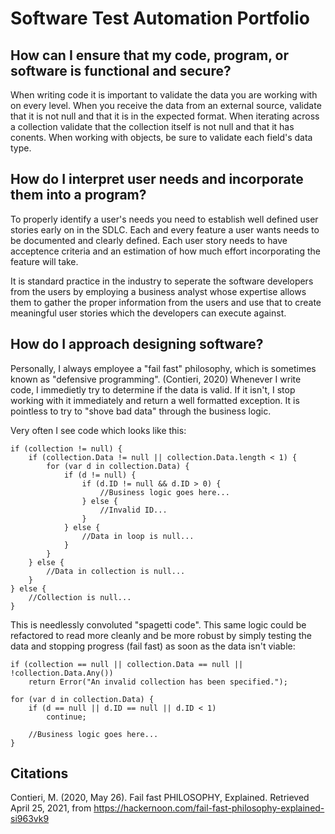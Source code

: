 # Software Test Automation Portfolio

## How can I ensure that my code, program, or software is functional and secure?

When writing code it is important to validate the data you are working with on every level.
When you receive the data from an external source, validate that it is not null and that it 
is in the expected format. When iterating across a collection validate that the collection 
itself is not null and that it has conents. When working with objects, be sure to validate 
each field's data type.

## How do I interpret user needs and incorporate them into a program?

To properly identify a user's needs you need to establish well defined user stories early on 
in the SDLC. Each and every feature a user wants needs to be documented and clearly defined. 
Each user story needs to have acceptence criteria and an estimation of how much effort 
incorporating the feature will take.

It is standard practice in the industry to seperate the software developers from the users 
by employing a business analyst whose expertise allows them to gather the proper information 
from the users and use that to create meaningful user stories which the developers can execute 
against.

## How do I approach designing software?

Personally, I always employee a "fail fast" philosophy, which is sometimes known as 
"defensive programming". (Contieri, 2020) Whenever I write code, I immedietly try to determine 
if the data is valid. If it isn't, I stop working with it immediately and return a well 
formatted exception. It is pointless to try to "shove bad data" through the business logic.


Very often I see code which looks like this:

```
if (collection != null) {
    if (collection.Data != null || collection.Data.length < 1) {
        for (var d in collection.Data) {
	        if (d != null) {	        
 	            if (d.ID != null && d.ID > 0) {
		            //Business logic goes here...
                } else {
					//Invalid ID...
				}
	        } else {
				//Data in loop is null...
			}
        }		
	} else {
		//Data in collection is null...
	}	
} else {
    //Collection is null...
}
```

This is needlessly convoluted "spagetti code". This same logic could be refactored to read 
more cleanly and be more robust by simply testing the data and stopping progress (fail fast) 
as soon as the data isn't viable:

```
if (collection == null || collection.Data == null || !collection.Data.Any())
    return Error("An invalid collection has been specified.");

for (var d in collection.Data) {
    if (d == null || d.ID == null || d.ID < 1)
        continue; 

    //Business logic goes here...  	
}
```



## Citations

Contieri, M. (2020, May 26). Fail fast PHILOSOPHY, Explained. Retrieved April 25, 2021, from https://hackernoon.com/fail-fast-philosophy-explained-si963vk9
